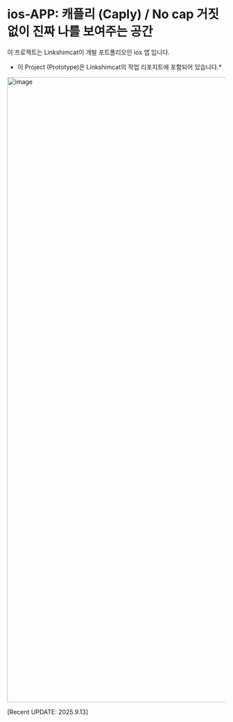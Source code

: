 # ios-APP: 캐플리 (Caply) / No cap 거짓 없이 진짜 나를 보여주는 공간
이 프로젝트는 Linkshimcat이 개발 포트폴리오인 ios 앱 입니다.


- 이 Project (Prototype)은 Linkshimcat의 작업 리포지트에 포함되어 있습니다.*

<img width="2559" height="1439" alt="image" src="https://github.com/user-attachments/assets/3ea76d77-1f84-440a-9565-2772b550ca8c" />

[Recent UPDATE: 2025.9.13]
